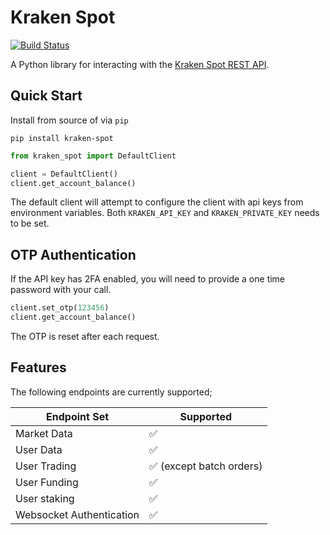 # Kraken Spot

[![Build Status](https://app.travis-ci.com/kevbradwick/kraken-spot.svg?branch=master)](https://app.travis-ci.com/kevbradwick/kraken-spot)

A Python library for interacting with the [Kraken Spot REST API](https://docs.kraken.com/rest/).

## Quick Start

Install from source of via `pip`

    pip install kraken-spot

```python
from kraken_spot import DefaultClient

client = DefaultClient()
client.get_account_balance()
```

The default client will attempt to configure the client with api keys from environment variables. Both `KRAKEN_API_KEY` and `KRAKEN_PRIVATE_KEY` needs to be set.

## OTP Authentication

If the API key has 2FA enabled, you will need to provide a one time password with your call.

```python
client.set_otp(123456)
client.get_account_balance()
```

The OTP is reset after each request.

## Features

The following endpoints are currently supported;

| Endpoint Set | Supported |
| ------ | ------- |
| Market Data | ✅ |
| User Data | ✅ |
| User Trading | ✅ (except batch orders) |
| User Funding | ✅ |
| User staking | ✅ |
| Websocket Authentication | ✅ |
